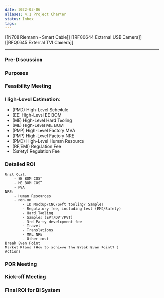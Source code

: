 ```yaml
---
date: 2022-03-06
aliases: 4.1 Project Charter
status: Inbox
tags:
---
```


[[N708 Riemann - Smart Cable]]
[[RFQ0644 External USB Camera]]
[[RFQ0645 External TVI Camera]]

---

### Pre-Discussion

### Purposes

### Feasibility Meeting

### High-Level Estimation:
- (PMD) High-Level Schedule
- (EE) High-Level EE BOM
- (ME) High-Level Hard Tooling
- (ME) High-Level ME BOM
- (PMP) High-Level Factory MVA 
- (PMP) High-Level Factory NRE
- (PMD) High-Level Human Resource
- (RF/EMI) Regulation Fee
- (Safety) Regulation Fee

###  Detailed ROI
	Unit Cost:
		- EE BOM COST
		- ME BOM COST
		- MVA
	NRE:
		- Human Resources
		- Non-HR
			- ID Mockup/CNC/Soft tooling/ Samples
			- Regulatory fee, including test (EMI/Safety)
			- Hard Tooling
			- Samples (EVT/DVT/PVT)
			- 3rd Party development fee
			- Travel
			- Translations
			- MKL NRE
			- Other cost
	Break Even Point
	Market Plans (How to achieve the Break Even Point? )
	Actions

### POR Meeting

### Kick-off Meeting

### Final ROI for BI System